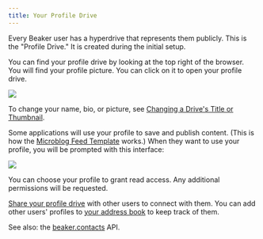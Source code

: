 ```yaml
---
title: Your Profile Drive
---
```


Every Beaker user has a hyperdrive that represents them publicly. This is the "Profile Drive." It is created during the initial setup.

You can find your profile drive by looking at the top right of the browser. You will find your profile picture. You can click on it to open your profile drive.

![](/img/profile-button.png)

To change your name, bio, or picture, see [Changing a Drive's Title or Thumbnail](beginner/changing-a-drive-title-or-thumbnail.md).

Some applications will use your profile to save and publish content. (This is how the [Microblog Feed Template](https://beaker.dev/docs/templates/microblog-feed/) works.) When they want to use your profile, you will be prompted with this interface:

![](/img/select-profile-modal.png)

You can choose your profile to grant read access. Any additional permissions will be requested.

[Share your profile drive](beginner/sharing-hyperdrives.md) with other users to connect with them. You can add other users' profiles to [your address book](your-address-book.md) to keep track of them.

See also: the [beaker.contacts](apis/beaker.contacts.md) API.
